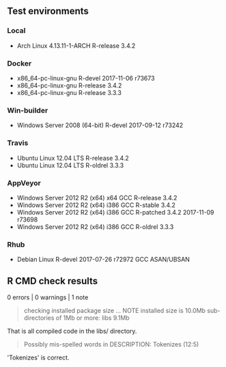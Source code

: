 ## Test environments

### Local
* Arch Linux 4.13.11-1-ARCH              R-release 3.4.2

### Docker
* x86_64-pc-linux-gnu                    R-devel   2017-11-06 r73673
* x86_64-pc-linux-gnu                    R-release 3.4.2
* x86_64-pc-linux-gnu                    R-release 3.3.3

### Win-builder
* Windows Server 2008 (64-bit)           R-devel   2017-09-12 r73242

### Travis
* Ubuntu Linux 12.04 LTS                 R-release 3.4.2
* Ubuntu Linux 12.04 LTS                 R-oldrel  3.3.3

### AppVeyor
* Windows Server 2012 R2 (x64) x64 GCC   R-release 3.4.2
* Windows Server 2012 R2 (x64) i386 GCC  R-stable  3.4.2
* Windows Server 2012 R2 (x64) i386 GCC  R-patched 3.4.2 2017-11-09 r73698
* Windows Server 2012 R2 (x64) i386 GCC  R-oldrel  3.3.3

### Rhub
* Debian Linux R-devel 2017-07-26 r72972 GCC ASAN/UBSAN

## R CMD check results
0 errors | 0 warnings | 1 note

> checking installed package size ... NOTE
>   installed size is 10.0Mb
>   sub-directories of 1Mb or more:
>     libs   9.1Mb

That is all compiled code in the libs/ directory.

> Possibly mis-spelled words in DESCRIPTION:
>   Tokenizes (12:5)

'Tokenizes' is correct.
